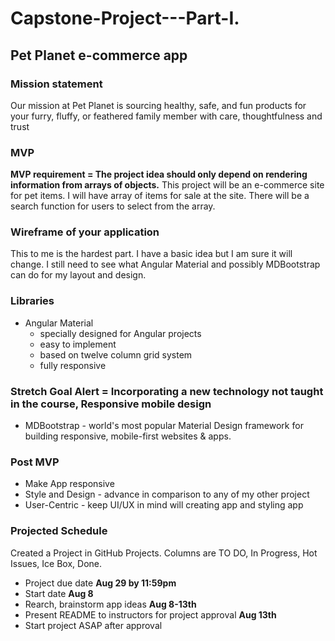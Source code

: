# Capstone-Project---Part-I. 
## Pet Planet e-commerce app

### Mission statement
Our mission at Pet Planet is sourcing healthy, safe, and fun products for your furry, fluffy, or feathered family member with care, thoughtfulness and trust

### MVP
**MVP requirement = The project idea should only depend on rendering information from arrays of objects.**
This project will be an e-commerce site for pet items.
I will have array of items for sale at the site.
There will be a search function for users to select from the array. 

### Wireframe of your application
This to me is the hardest part. I have a basic idea but I am sure it will change. I still need to see what Angular Material and possibly MDBootstrap can do for my layout and design. 

### Libraries 
* Angular Material
  * specially designed for Angular projects
  * easy to implement
  * based on twelve column grid system
  * fully responsive 

### Stretch Goal Alert = Incorporating a new technology not taught in the course, Responsive mobile design
  * MDBootstrap - world's most popular Material Design framework for building responsive, mobile-first websites & apps.
  

### Post MVP
  * Make App responsive
  * Style and Design - advance in comparison to any of my other project
  * User-Centric - keep UI/UX in mind will creating app and styling app 
  
### Projected Schedule
Created a Project in GitHub Projects. Columns are TO DO, In Progress, Hot Issues, Ice Box, Done. 
* Project due date **Aug 29 by 11:59pm**
* Start date **Aug 8**
* Rearch, brainstorm app ideas **Aug 8-13th**
* Present README to instructors for project approval **Aug 13th**
* Start project ASAP after approval 
